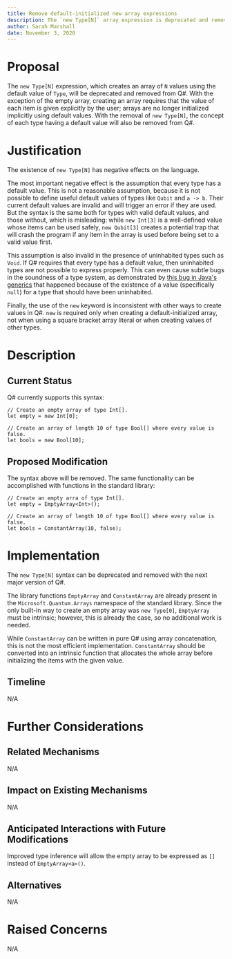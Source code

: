 ```yaml
---
title: Remove default-initialized new array expressions
description: The `new Type[N]` array expression is deprecated and removed from Q#.
author: Sarah Marshall
date: November 3, 2020
---
```


# Proposal

The `new Type[N]` expression, which creates an array of `N` values using the default value of `Type`, will be deprecated and removed from Q#.
With the exception of the empty array, creating an array requires that the value of each item is given explicitly by the user; arrays are no longer initialized implicitly using default values.
With the removal of `new Type[N]`, the concept of each type having a default value will also be removed from Q#.

# Justification

The existence of `new Type[N]` has negative effects on the language.

The most important negative effect is the assumption that every type has a default value.
This is not a reasonable assumption, because it is not possible to define useful default values of types like `Qubit` and `a -> b`.
Their current default values are invalid and will trigger an error if they are used.
But the syntax is the same both for types with valid default values, and those without, which is misleading: while `new Int[3]` is a well-defined value whose items can be used safely, `new Qubit[3]` creates a potential trap that will crash the program if any item in the array is used before being set to a valid value first.

This assumption is also invalid in the presence of uninhabited types such as `Void`.
If Q# requires that every type has a default value, then uninhabited types are not possible to express properly.
This can even cause subtle bugs in the soundness of a type system, as demonstrated by [this bug in Java's generics](https://hackernoon.com/java-is-unsound-28c84cb2b3f) that happened because of the existence of a value (specifically `null`) for a type that should have been uninhabited.

Finally, the use of the `new` keyword is inconsistent with other ways to create values in Q#.
`new` is required only when creating a default-initialized array, not when using a square bracket array literal or when creating values of other types.

# Description

## Current Status

Q# currently supports this syntax:

```qsharp
// Create an empty array of type Int[].
let empty = new Int[0];

// Create an array of length 10 of type Bool[] where every value is false.
let bools = new Bool[10];
```

## Proposed Modification

The syntax above will be removed.
The same functionality can be accomplished with functions in the standard library:

```qsharp
// Create an empty arra of type Int[].
let empty = EmptyArray<Int>();

// Create an array of length 10 of type Bool[] where every value is false.
let bools = ConstantArray(10, false);
```

# Implementation

The `new Type[N]` syntax can be deprecated and removed with the next major version of Q#.

The library functions `EmptyArray` and `ConstantArray` are already present in the `Microsoft.Quantum.Arrays` namespace of the standard library.
Since the only built-in way to create an empty array was `new Type[0]`, `EmptyArray` must be intrinsic; however, this is already the case, so no additional work is needed.

While `ConstantArray` can be written in pure Q# using array concatenation, this is not the most efficient implementation.
`ConstantArray` should be converted into an intrinsic function that allocates the whole array before initializing the items with the given value.

## Timeline

N/A

# Further Considerations

## Related Mechanisms

N/A

## Impact on Existing Mechanisms

N/A

## Anticipated Interactions with Future Modifications

Improved type inference will allow the empty array to be expressed as `[]` instead of `EmptyArray<a>()`.

## Alternatives

N/A

# Raised Concerns

N/A
